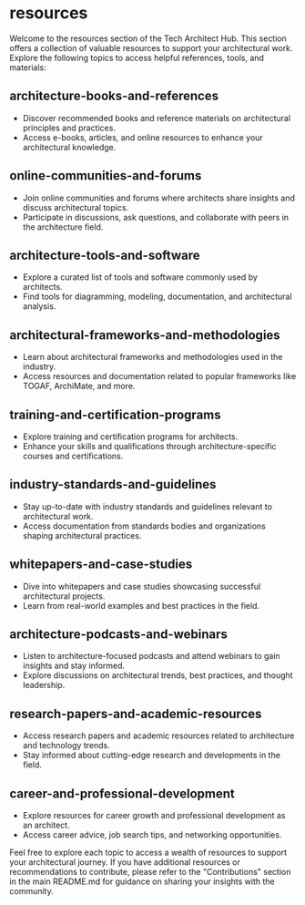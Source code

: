 # resources

Welcome to the resources section of the Tech Architect Hub. This section offers a collection of valuable resources to support your architectural work. Explore the following topics to access helpful references, tools, and materials:

## architecture-books-and-references

- Discover recommended books and reference materials on architectural principles and practices.
- Access e-books, articles, and online resources to enhance your architectural knowledge.

## online-communities-and-forums

- Join online communities and forums where architects share insights and discuss architectural topics.
- Participate in discussions, ask questions, and collaborate with peers in the architecture field.

## architecture-tools-and-software

- Explore a curated list of tools and software commonly used by architects.
- Find tools for diagramming, modeling, documentation, and architectural analysis.

## architectural-frameworks-and-methodologies

- Learn about architectural frameworks and methodologies used in the industry.
- Access resources and documentation related to popular frameworks like TOGAF, ArchiMate, and more.

## training-and-certification-programs

- Explore training and certification programs for architects.
- Enhance your skills and qualifications through architecture-specific courses and certifications.

## industry-standards-and-guidelines

- Stay up-to-date with industry standards and guidelines relevant to architectural work.
- Access documentation from standards bodies and organizations shaping architectural practices.

## whitepapers-and-case-studies

- Dive into whitepapers and case studies showcasing successful architectural projects.
- Learn from real-world examples and best practices in the field.

## architecture-podcasts-and-webinars

- Listen to architecture-focused podcasts and attend webinars to gain insights and stay informed.
- Explore discussions on architectural trends, best practices, and thought leadership.

## research-papers-and-academic-resources

- Access research papers and academic resources related to architecture and technology trends.
- Stay informed about cutting-edge research and developments in the field.

## career-and-professional-development

- Explore resources for career growth and professional development as an architect.
- Access career advice, job search tips, and networking opportunities.

Feel free to explore each topic to access a wealth of resources to support your architectural journey. If you have additional resources or recommendations to contribute, please refer to the "Contributions" section in the main README.md for guidance on sharing your insights with the community.

